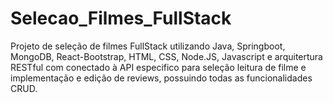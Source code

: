 # Selecao_Filmes_FullStack
Projeto de seleção de filmes FullStack utilizando Java, Springboot, MongoDB, React-Bootstrap, HTML, CSS, Node.JS, Javascript e arquitertura RESTful com conectado à API especifico para seleção leitura de filme e implementação e edição de reviews, possuindo todas as funcionalidades CRUD.
